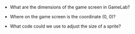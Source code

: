 - What are the dimensions of the game screen in GameLab?

- Where on the game screen is the coordinate (0, 0)?

- What code could we use to adjust the size of a sprite?
